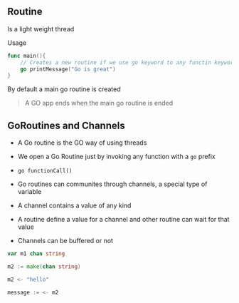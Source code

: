 ## Routine
Is a light weight thread

Usage
```go
func main(){
    // Creates a new routine if we use go keyword to any functin keyword
    go printMessage("Go is great")
}
```
By default a main go routine is created

> A GO app ends when the main go routine is ended

## GoRoutines and Channels
- A Go routine is the GO way of using threads
- We open a Go Routine just by invoking any function with a `go` prefix
- `go functionCall()`

- Go routines can communites through channels, a special type of variable
- A channel contains a value of any kind
- A routine define a value for a channel and other routine can wait for that value
- Channels can be buffered or not

```go
var m1 chan string

m2 := make(chan string)

m2 <- "hello"

message := <- m2
```

